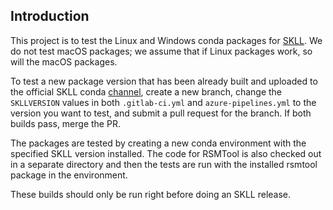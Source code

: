 ## Introduction

This project is to test the Linux and Windows conda packages for [SKLL](https://github.com/EducationalTestingService/skll). We do not test macOS packages; we assume that if Linux packages work, so will the macOS packages.

To test a new package version that has been already built and uploaded to the official SKLL conda [channel](http://anaconda.org/ets), create a new branch, change the `SKLLVERSION` values in both `.gitlab-ci.yml` and `azure-pipelines.yml` to the version you want to test, and submit a pull request for the branch. If both builds pass, merge the PR. 

The packages are tested by creating a new conda environment with the specified SKLL version installed. The code for RSMTool is also checked out in a separate directory and then the tests are run with the installed rsmtool package in the environment.

These builds should only be run right before doing an SKLL release.
